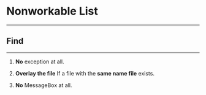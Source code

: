 # Nonworkable List
---
## Find
---
1. __No__ exception at all.

2. __Overlay the file__ If a file with the __same name file__ exists.

3. __No__ MessageBox at all.
